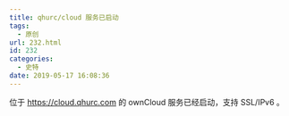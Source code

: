 ```yaml
---
title: qhurc/cloud 服务已启动
tags:
  - 原创
url: 232.html
id: 232
categories:
  - 史特
date: 2019-05-17 16:08:36
---
```


位于 https://cloud.qhurc.com 的 ownCloud 服务已经启动，支持 SSL/IPv6 。
